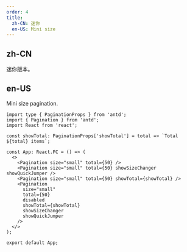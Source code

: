 ```yaml
---
order: 4
title:
  zh-CN: 迷你
  en-US: Mini size
---
```


## zh-CN

迷你版本。

## en-US

Mini size pagination.

```tsx
import type { PaginationProps } from 'antd';
import { Pagination } from 'antd';
import React from 'react';

const showTotal: PaginationProps['showTotal'] = total => `Total ${total} items`;

const App: React.FC = () => (
  <>
    <Pagination size="small" total={50} />
    <Pagination size="small" total={50} showSizeChanger showQuickJumper />
    <Pagination size="small" total={50} showTotal={showTotal} />
    <Pagination
      size="small"
      total={50}
      disabled
      showTotal={showTotal}
      showSizeChanger
      showQuickJumper
    />
  </>
);

export default App;
```

<style>
#components-pagination-demo-mini .ant-pagination:not(:last-child) {
  margin-bottom: 24px;
}
</style>
